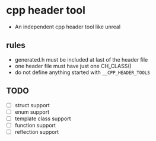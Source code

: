 # cpp header tool

- An independent cpp header tool like unreal

## rules

- generated.h must be included at last of the header file
- one header file must have just one CH_CLASS()
- do not define anything started with `__CPP_HEADER_TOOLS`


## TODO
- [ ] struct support
- [ ] enum support
- [ ] template class support
- [ ] function support
- [ ] reflection support
